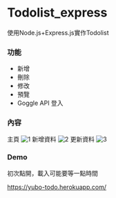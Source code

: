 # Todolist_express
使用Node.js+Express.js實作Todolist

### 功能
- 新增
- 刪除
- 修改
- 預覽
- Goggle API 登入

### 內容
主頁
![1](https://user-images.githubusercontent.com/43400890/149974162-033a7de0-219f-4782-8b2b-0d06a1850003.PNG)
新增資料
![2](https://user-images.githubusercontent.com/43400890/149974202-44e4b8dd-a9c2-402f-a5c9-8e48dc34ad92.PNG)
更新資料
![3](https://user-images.githubusercontent.com/43400890/149974218-286b2809-6a70-42af-80f3-6bf20b00143f.PNG)

### Demo
初次點開，載入可能要等一點時間

https://yubo-todo.herokuapp.com/
